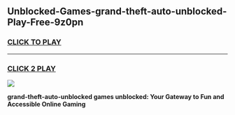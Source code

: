 
## Unblocked-Games-grand-theft-auto-unblocked-Play-Free-9z0pn
<h3>
<a href="https://premium76.site?title=grand-theft-auto-unblocked&ref=15A">CLICK TO PLAY</a></h3>
<hr>

<h3>
<a href="https://premium76.site?title=grand-theft-auto-unblocked&ref=15A">CLICK 2 PLAY</a>
  
</h3>

<a href="https://premium76.site?title=grand-theft-auto-unblocked&ref=15A"><img src="https://clearcache.store/games.png"></a>


**grand-theft-auto-unblocked games unblocked: Your Gateway to Fun and Accessible Online Gaming**

